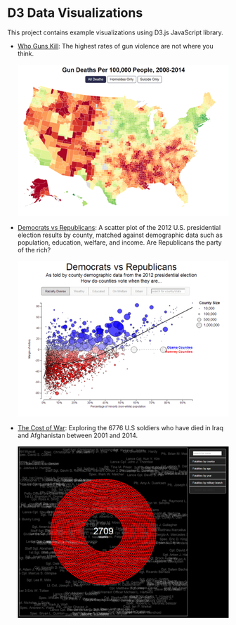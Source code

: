 # D3 Data Visualizations

This project contains example visualizations using D3.js JavaScript library.

* [Who Guns Kill](https://rawgit.com/timmhayes/data-visualization/master/projects/guns/gun-deaths-us.html): 
The highest rates of gun violence are not where you think.<br/><br/>
<a href="https://rawgit.com/timmhayes/data-visualization/master/projects/guns/gun-deaths-us.html"><img src="common/img/guns.png" alt="Who Guns Kill"/></a>

* [Democrats vs Republicans](https://rawgithub.com/timmhayes/data-visualization/master/projects/election_2012/election-chart.html): A scatter plot of the 2012 U.S. presidential election results by county, matched against demographic data such as population, education, welfare, and income. Are Republicans the party of the rich?<br/><br/>
<a href="https://rawgithub.com/timmhayes/data-visualization/master/projects/election_2012/election-chart.html"><img src="common/img/election-full.png" alt="2012 Election Visualization"/></a>

* [The Cost of War](https://rawgithub.com/timmhayes/data-visualization/master/projects/the_cost_of_war/chart.html): Exploring the 6776 U.S soldiers who have died in Iraq and Afghanistan between 2001 and 2014.<br/><br/>
<a href="https://rawgithub.com/timmhayes/data-visualization/master/projects/the_cost_of_war/chart.html"><img src="common/img/cost-of-war-full.png" alt="The Cost of War"/></a>

